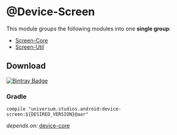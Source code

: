 @Device-Screen
===============

This module groups the following modules into one **single group**:

- [Screen-Core](https://github.com/universum-studios/android_device/tree/master/library-screen-core)
- [Screen-Util](https://github.com/universum-studios/android_device/tree/master/library-screen-util)

## Download ##
[![Bintray Badge](https://api.bintray.com/packages/universum-studios/android/universum.studios.android%3Adevice/images/download.svg)](https://bintray.com/universum-studios/android/universum.studios.android%3Adevice/_latestVersion)

### Gradle ###

    compile "universum.studios.android:device-screen:${DESIRED_VERSION}@aar"

_depends on:_
[device-core](https://github.com/universum-studios/android_device/tree/master/library-core)